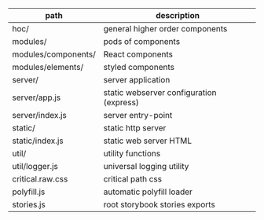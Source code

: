 | path | description |
| ---- | ---- |
| hoc/ | general higher order components |
| modules/ | pods of components |
| modules/components/ | React components |
| modules/elements/ | styled components |
| server/ | server application |
| server/app.js | static webserver configuration (express) |
| server/index.js | server entry-point |
| static/ | static http server |
| static/index.js | static web server HTML |
| util/ | utility functions |
| util/logger.js | universal logging utility |
| critical.raw.css | critical path css |
| polyfill.js | automatic polyfill loader |
| stories.js | root storybook stories exports |
